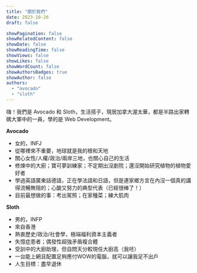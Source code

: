 ```yaml
---
title: "關於我們"
date: 2023-10-26
draft: false

showPagination: false
showRelatedContent: false
showDate: false
showReadingTime: false
showViews: false
showLikes: false
showWordCount: false
showAuthorsBadges: true
showAuthor: false
authors:
  - "avocado"
  - "sloth"
---
```


嗨！我們是 Avocado 和 Sloth，生活搭子，現居加拿大渥太華，都是半路出家轉碼大軍中的一員，學的是 Web Development。

**Avocado**
- 女的，INFJ
- 從哪裡來不重要，地球就是我的根和天地
- 關心女性/人權/政治/兩岸三地，也關心自己的生活
- 修煉中的大廚；寶可夢訓練家；不定期出沒劇院；還沒開始研究植物的植物愛好者
- 學過英語廣東話德語，正在學法語和日語，但是連家鄉方言在內沒一個真的講得流暢無阻的；心酸又努力的典型代表（已經很棒了！）
- 目前最想做的事：考出駕照；在家種菜；練大肌肉

**Sloth** 
<br>
- 男的，INFP
- 來自香港
- 熱衷歷史/政治/社會學，極端福利資本主義者
- 失憶症患者；偶發性超強矛盾複合體
- 受訓中的大廚助理，但自問天分較現任大廚高（我呸）
- 一台能上網且配置足夠應付WOW的電腦，就可以讓我足不出戶
- 人生目標：盡早退休

